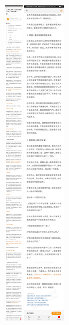 ![](../../images/2017年10月/GX1013江湖气攻略：如何对待努力往上爬的同事？.jpg)
![](../../images/2017年10月/GX1013江湖气攻略：如何对待努力往上爬的同事？2.jpg)
